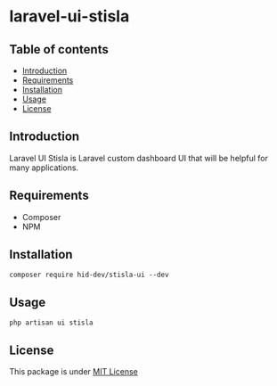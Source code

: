 # laravel-ui-stisla

## Table of contents

- [Introduction](#introduction)
- [Requirements](#requirements)
- [Installation](#installation)
- [Usage](#usage)
- [License](#license)

## Introduction
Laravel UI Stisla is Laravel custom dashboard UI that will be helpful for many applications.

## Requirements
 - Composer
 - NPM

## Installation
```
composer require hid-dev/stisla-ui --dev
```

## Usage
```
php artisan ui stisla
```

## License
This package is under [MIT License](LICENSE.md)
